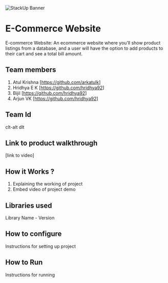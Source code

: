 ![StackUp Banner]([https://tinkerhub.frappe.cloud/files/stackup%20banner.jpeg])
#  E-Commerce Website
E-commerce Website: An ecommerce website where you’ll show product listings from a database, and a user will have the option to add products to their cart and see a total bill amount.
## Team members
1. Atul Krishna [https://github.com/arkatulk]
2. Hridhya E K [https://github.com/hridhya92]
3. Bijil [https://github.com/hridhya92]
4. Arjun VK [https://github.com/hridhya92]
## Team Id
clt-alt dlt
## Link to product walkthrough
[link to video]
## How it Works ?
1. Explaining the working of project
2. Embed video of project demo
## Libraries used
Library Name - Version
## How to configure
Instructions for setting up project
## How to Run
Instructions for running
